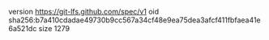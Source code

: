 version https://git-lfs.github.com/spec/v1
oid sha256:b7a410cdadae49730b9cc567a34cf48e9ea75dea3afcf411fbfaea41e6a521dc
size 1279
